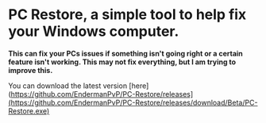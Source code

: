 # PC Restore, a simple tool to help fix your Windows computer.
**This can fix your PCs issues if something isn't going right or a certain feature isn't working. This may not fix everything, but I am trying to improve this.**

You can download the latest version [here](https://github.com/EndermanPvP/PC-Restore/releases](https://github.com/EndermanPvP/PC-Restore/releases/download/Beta/PC-Restore.exe)
